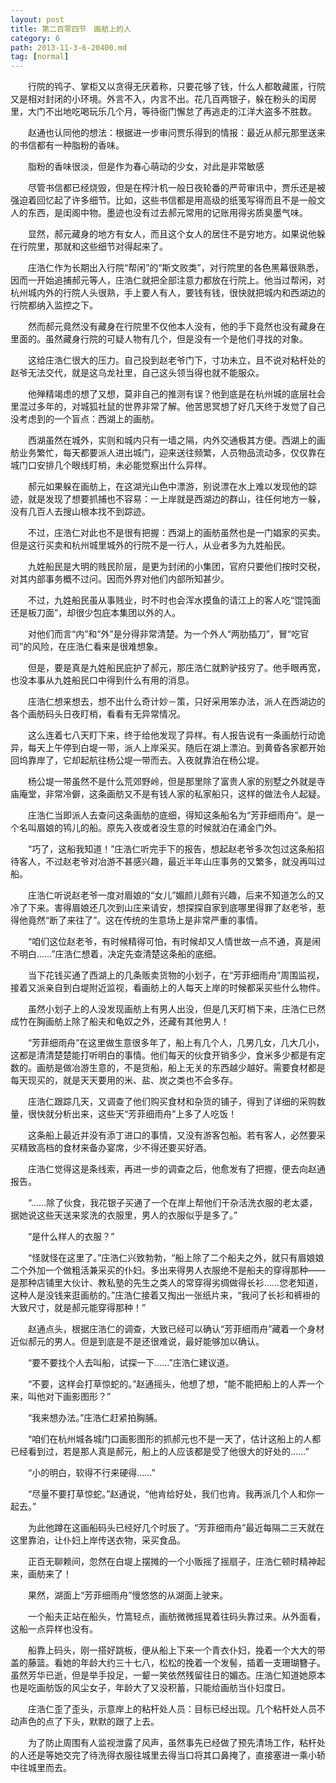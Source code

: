 ```yaml
---
layout: post
title: 第二百零四节　画舫上的人
category: 6
path: 2013-11-3-6-20400.md
tag: [normal]
---
```


　　行院的鸨子、掌柜又以贪得无厌着称，只要花够了钱，什么人都敢藏匿，行院又是相对封闭的小环境。外言不入，内言不出。花几百两银子，躲在粉头的闺房里，大门不出地吃喝玩乐几个月，等待衙门懈怠了再逃走的江洋大盗多不胜数。

　　赵通也认同他的想法：根据进一步审问贾乐得到的情报：最近从郝元那里送来的书信都有一种脂粉的香味。

　　脂粉的香味很淡，但是作为春心萌动的少女，对此是非常敏感

　　尽管书信都已经烧毁，但是在榨汁机一般日夜轮番的严苛审讯中，贾乐还是被强迫着回忆起了许多细节。比如，这些书信都是用高级的纸笺写得而且不是一般文人的东西，是闺阁中物。墨迹也没有过去郝元常用的记账用得劣质臭墨气味。

　　显然，郝元藏身的地方有女人，而且这个女人的居住不是穷地方。如果说他躲在行院里，那就和这些细节对得起来了。

　　庄浩仁作为长期出入行院“帮闲”的“斯文败类”，对行院里的各色黑幕很熟悉，因而一开始追捕郝元等人，庄浩仁就把全部注意力都放在行院上。他当过帮闲，对杭州城内外的行院人头很熟，手上要人有人，要钱有钱，很快就把城内和西湖边的行院都纳入监控之下。

　　然而郝元竟然没有藏身在行院里不仅他本人没有，他的手下竟然也没有藏身在里面的。虽然藏身行院的可疑人物有几个，但是没有一个是他们寻找的对象。

　　这给庄浩仁很大的压力。自己投到赵老爷门下，寸功未立，且不说对粘杆处的赵爷无法交代，就是这乌龙社里，自己这头领当得也就不能服众。

　　他殚精竭虑的想了又想，莫非自己的推测有误？他到底是在杭州城的底层社会里混过多年的，对城狐社鼠的世界非常了解。他苦思冥想了好几天终于发觉了自己没考虑到的一个盲点：西湖上的画舫。

　　西湖虽然在城外，实则和城内只有一墙之隔，内外交通极其方便。西湖上的画舫业务繁忙，每天都要派人进出城门，迎来送往频繁，人员物品流动多，仅仅靠在城门口安排几个眼线盯梢，未必能觉察出什么异样。

　　郝元如果躲在画舫上，在这湖光山色中漂游，别说漂在水上难以发现他的踪迹，就是发现了想要抓捕也不容易：一上岸就是西湖边的群山，往任何地方一躲，没有几百人去搜山根本找不到踪迹。

　　不过，庄浩仁对此也不是很有把握：西湖上的画舫虽然也是一门娼家的买卖。但是这行买卖和杭州城里城外的行院不是一行人，从业者多为九姓船民。

　　九姓船民是大明的贱民阶层，是更为封闭的小集团，官府只要他们按时交税，对其内部事务概不过问。因而外界对他们内部所知甚少。

　　不过，九姓船民虽从事贱业，时不时也会浑水摸鱼的请江上的客人吃“馄饨面还是板刀面”，却很少包庇本集团以外的人。

　　对他们而言“内”和“外”是分得非常清楚。为一个外人“两肋插刀”，冒“吃官司”的风险，在庄浩仁看来是很难想象。

　　但是，要是真是九姓船民庇护了郝元，那庄浩仁就黔驴技穷了。他手眼再宽，也没本事从九姓船民口中得到什么有用的消息。

　　庄浩仁想来想去，想不出什么奇计妙－策，只好采用笨办法，派人在西湖边的各个画舫码头日夜盯梢，看看有无异常情况。

　　这么连着七八天盯下来，终于给他发现了异样。有人报告说有一条画舫行动诡异，每天上午停到白堤一带，派人上岸采买。随后在湖上漂泊。到黄昏各家都开始回坞靠岸了，它却起航往杨公堤一带而去。入夜就靠泊在杨公堤。

　　杨公堤一带虽然不是什么荒郊野岭，但是那里除了富贵人家的别墅之外就是寺庙庵堂，非常冷僻，这条画舫又不是有钱人家的私家船只，这样的做法令人起疑。

　　庄浩仁当即派人去查问这条画舫的底细，得知这条船名为“芳菲细雨舟”。是一个名叫眉娘的鸨儿的船。原先入夜或者没生意的时候就泊在涌金门外。

　　“巧了，这船我知道！”庄浩仁听完手下的报告，想起赵老爷多次包过这条船招待客人，不过赵老爷对冶游不甚感兴趣，最近半年山庄事务的又繁多，就没再叫过船。

　　庄浩仁听说赵老爷一度对眉娘的“女儿”媚颜儿颇有兴趣，后来不知道怎么的又冷了下来。害得眉娘还几次到山庄来请安，想探探自家到底哪里得罪了赵老爷，惹得他竟然“断了来往了”。这在传统的生意场上是非常严重的事情。

　　“咱们这位赵老爷，有时候精得可怕，有时候却又人情世故一点不通，真是闹不明白……”庄浩仁想着，决定先查清楚这条船的底细。

　　当下花钱买通了西湖上的几条贩卖货物的小划子，在“芳菲细雨舟”周围监视，接着又派亲自到白堤附近监视，看画舫上的人每天上岸的时候都采买些什么物件。

　　虽然小划子上的人没发现画舫上有男人出没，但是几天盯梢下来，庄浩仁已然成竹在胸画舫上除了船夫和龟奴之外，还藏有其他男人！

　　“芳菲细雨舟”在这里做生意很多年了，船上有几个人，几男几女，几大几小，这都是清清楚楚能打听明白的事情。他们每天的伙食开销多少，食米多少都是有定数的。画舫是做冶游生意的，不是货船，船上无关的东西越少越好。需要食材都是每天现买的，就是天天要用的米、盐、炭之类也不会多存。

　　庄浩仁跟踪几天，又调查了他们购买食材和杂货的铺子，得到了详细的采购数量，很快就分析出来，这些天“芳菲细雨舟”上多了人吃饭！

　　这条船上最近并没有添丁进口的事情，又没有游客包船。若有客人，必然要采买精致高档的食材来备办宴席，少不得还要买好酒。

　　庄浩仁觉得这是条线索，再进一步的调查之后，他愈发有了把握，便去向赵通报告。

　　“……除了伙食，我花银子买通了一个在岸上帮他们干杂活洗衣服的老太婆，据她说这些天送来浆洗的衣服里，男人的衣服似乎是多了。”

　　“是什么样人的衣服？”

　　“怪就怪在这里了。”庄浩仁兴致勃勃，“船上除了二个船夫之外，就只有眉娘娘二个外加一个做粗活兼采买的仆妇。多出来得男人衣服绝不是船夫的穿得那种——是那种店铺里大伙计、教私塾的先生之类人的常穿得劣绸做得长衫……您老知道，这种人是没钱来逛画舫的。”庄浩仁接着又掏出一张纸片来，“我问了长衫和裤褂的大致尺寸，就是郝元能穿得那种！”

　　赵通点头，根据庄浩仁的调查，大致已经可以确认“芳菲细雨舟”藏着一个身材近似郝元的男人。但是到底是不是还很难说，最好能够加以确认。

　　“要不要找个人去叫船，试探一下……”庄浩仁建议道。

　　“不要，这样会打草惊蛇的。”赵通摇头，他想了想，“能不能把船上的人弄一个来，叫他对下画影图形？”

　　“我来想办法。”庄浩仁赶紧拍胸脯。

　　“咱们在杭州城各城门口画影图形的抓郝元也不是一天了，估计这船上的人都已经看到过，若是那人真是郝元，船上的人应该都是受了他很大的好处的……”

　　“小的明白，软得不行来硬得……”

　　“尽量不要打草惊蛇。”赵通说，“他肯给好处，我们也肯。我再派几个人和你一起去。”

　　为此他蹲在这画船码头已经好几个时辰了。“芳菲细雨舟”最近每隔二三天就在这里靠泊，让仆妇上岸传送衣物，采买食品。

　　正百无聊赖间，忽然在白堤上摆摊的一个小贩摇了摇扇子，庄浩仁顿时精神起来，画舫来了！

　　果然，湖面上“芳菲细雨舟”慢悠悠的从湖面上驶来。

　　一个船夫正站在船头，竹篙轻点，画舫微微摇晃着往码头靠过来。从外面看，这船一点异样也没有。

　　船靠上码头，刚一搭好跳板，便从船上下来一个青衣仆妇，挽着一个大大的带盖的藤篮。看她的年龄大约三十七八，松松的挽着一个发髻，插着一支珊瑚簪子。虽然芳华已逝，但是举手投足，一颦一笑依然残留往日的媚态。庄浩仁知道她原本也是吃画舫饭的风尘女子，年龄大了又没积蓄，只能给画舫当仆妇度日。

　　庄浩仁歪了歪头，示意岸上的粘杆处人员：目标已经出现。几个粘杆处人员不动声色的点了下头，默默的跟了上去。

　　为了防止周围有人监视泄露了风声，虽然事先已经做了预先清场工作，粘杆处的人还是等她交完了待洗得衣服往城里去得当口将其口鼻掩了，直接塞进一乘小轿中往城里而去。
